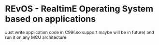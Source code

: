 # REvOS - RealtimE Operating System based on applications

Just write application code in C99(.so support maybe will be in future) and run it on any MCU architecture
